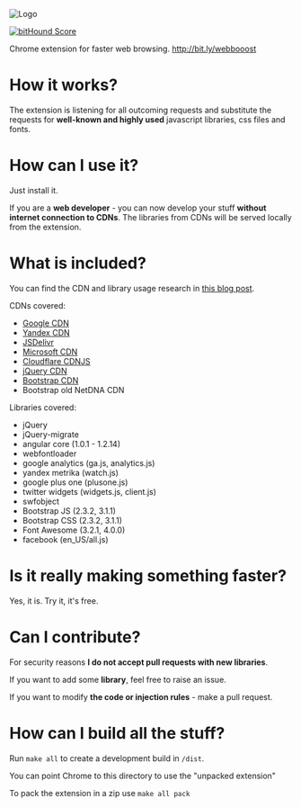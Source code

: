 ![Logo](http://mrmig-statis-assets.s3-website-eu-west-1.amazonaws.com/medium_tile.png)

[![bitHound Score](https://www.bithound.io/mr-mig/webbooost/badges/score.svg)](https://www.bithound.io/mr-mig/webbooost)

Chrome extension for faster web browsing. http://bit.ly/webbooost

How it works?
=============

The extension is listening for all outcoming requests and substitute the requests for **well-known and highly used** javascript libraries, css files and fonts.

How can I use it?
================

Just install it.

If you are a **web developer** - you can now develop your stuff **without internet connection to CDNs**. 
The libraries from CDNs will be served locally from the extension.

What is included?
===========================

You can find the CDN and library usage research in [this blog post](http://www.fse.guru/2014/03/cdn-usage-and-javascript-library).

CDNs covered:

* [Google CDN](https://developers.google.com/speed/libraries/devguide)
* [Yandex CDN](http://api.yandex.ru/jslibs/)
* [JSDelivr](http://www.jsdelivr.com/)
* [Microsoft CDN](http://www.asp.net/ajax/cdn)
* [Cloudflare CDNJS](https://cdnjs.com/)
* [jQuery CDN](https://code.jquery.com/)
* [Bootstrap CDN](http://www.bootstrapcdn.com/)
* Bootstrap old NetDNA CDN

Libraries covered:

* jQuery
* jQuery-migrate
* angular core (1.0.1 - 1.2.14)
* webfontloader
* google analytics (ga.js, analytics.js)
* yandex metrika (watch.js)
* google plus one (plusone.js)
* twitter widgets (widgets.js, client.js)
* swfobject
* Bootstrap JS (2.3.2, 3.1.1)
* Bootstrap CSS  (2.3.2, 3.1.1)
* Font Awesome (3.2.1, 4.0.0)
* facebook (en_US/all.js)

Is it really making something faster?
=====================

Yes, it is.
Try it, it's free.

Can I contribute?
=================

For security reasons **I do not accept pull requests with new libraries**.

If you want to add some **library**, feel free to raise an issue.

If you want to modify **the code or injection rules** - make a pull request.

How can I build all the stuff?
======
Run `make all` to create a development build in `/dist`.

You can point Chrome to this directory to use the "unpacked extension"

To pack the extension in a zip use `make all pack` 

